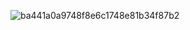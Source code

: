 ![ba441a0a9748f8e6c1748e81b34f87b2](https://github.com/user-attachments/assets/c336b5d9-f1e3-4441-ada6-d4883c6be46f)
